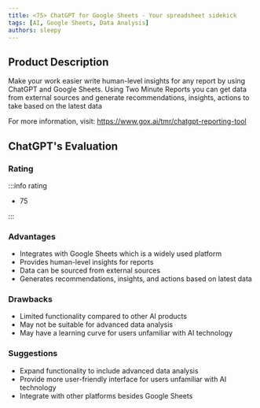 ```yaml
---
title: <75> ChatGPT for Google Sheets - Your spreadsheet sidekick
tags: [AI, Google Sheets, Data Analysis]
authors: sleepy
---
```


## Product Description

Make your work easier write human-level insights for any report by using ChatGPT and Google Sheets. Using Two Minute Reports you can get data from external sources and generate recommendations, insights, actions to take based on the latest data

For more information, visit: https://www.gox.ai/tmr/chatgpt-reporting-tool

## ChatGPT's Evaluation

### Rating

:::info rating

- 75

:::

### Advantages

- Integrates with Google Sheets which is a widely used platform
- Provides human-level insights for reports
- Data can be sourced from external sources
- Generates recommendations, insights, and actions based on latest data


### Drawbacks

- Limited functionality compared to other AI products
- May not be suitable for advanced data analysis
- May have a learning curve for users unfamiliar with AI technology

### Suggestions

- Expand functionality to include advanced data analysis
- Provide more user-friendly interface for users unfamiliar with AI technology
- Integrate with other platforms besides Google Sheets